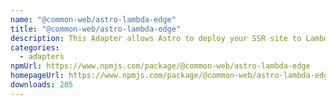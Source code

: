 ```yaml
---
name: "@common-web/astro-lambda-edge"
title: "@common-web/astro-lambda-edge"
description: This Adapter allows Astro to deploy your SSR site to Lambda@Edge Lambda target.
categories:
  - adapters
npmUrl: https://www.npmjs.com/package/@common-web/astro-lambda-edge
homepageUrl: https://www.npmjs.com/package/@common-web/astro-lambda-edge
downloads: 205
---
```

